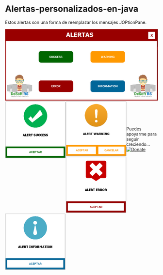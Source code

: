 # Alertas-personalizados-en-java
Estos alertas son una forma de reemplazar los mensajes JOPtionPane.

<img src="https://github.com/RojeruSan/Alertas-personalizados-en-java/blob/RojeruSan/1.PNG">
<br>
<img width="200px" align="left" src="https://github.com/RojeruSan/Alertas-personalizados-en-java/blob/RojeruSan/2.PNG">
<img width="200px" align="left" src="https://github.com/RojeruSan/Alertas-personalizados-en-java/blob/RojeruSan/3.PNG">
<img width="200px" align="left" src="https://github.com/RojeruSan/Alertas-personalizados-en-java/blob/RojeruSan/4.PNG">
<img width="200px" align="left" src="https://github.com/RojeruSan/Alertas-personalizados-en-java/blob/RojeruSan/5.PNG">

<br><br><br><br>
Puedes apoyarme para seguir creciendo...<br>
<a href="https://www.paypal.com/cgi-bin/webscr?cmd=_s-xclick&hosted_button_id=JLWEAETTE3H28" target="_blank">
<img src="https://camo.githubusercontent.com/f896f7d176663a1559376bb56aac4bdbbbe85ed1/68747470733a2f2f7777772e70617970616c6f626a656374732e636f6d2f656e5f55532f692f62746e2f62746e5f646f6e61746543435f4c472e676966" 
alt="Donate" data-canonical-src="https://www.paypalobjects.com/en_US/i/btn/btn_donateCC_LG.gif" style="max-width:100%;">
</a>
